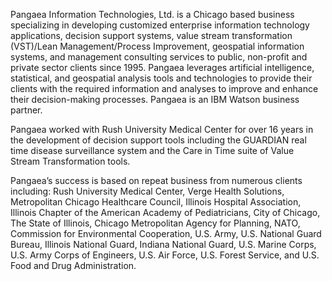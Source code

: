 Pangaea Information Technologies, Ltd. is a Chicago based business specializing in developing customized enterprise information technology applications, decision support systems, value stream transformation (VST)/Lean Management/Process Improvement, geospatial information systems, and management consulting services to public, non-profit and private sector clients since 1995. Pangaea leverages artificial intelligence, statistical, and geospatial analysis tools and technologies to provide their clients with the required information and analyses to improve and enhance their decision-making processes. Pangaea is an IBM Watson business partner.

Pangaea worked with Rush University Medical Center for over 16 years in the development of decision support tools including the GUARDIAN real time disease surveillance system and the Care in Time suite of Value Stream Transformation tools.

Pangaea’s success is based on repeat business from numerous clients including: Rush University Medical Center, Verge Health Solutions, Metropolitan Chicago Healthcare Council, Illinois Hospital Association, Illinois Chapter of the American Academy of Pediatricians, City of Chicago, The State of Illinois, Chicago Metropolitan Agency for Planning, NATO, Commission for Environmental Cooperation, U.S. Army, U.S. National Guard Bureau, Illinois National Guard, Indiana National Guard, U.S. Marine Corps, U.S. Army Corps of Engineers, U.S. Air Force, U.S. Forest Service, and U.S. Food and Drug Administration.
